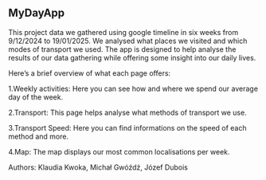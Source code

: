 ## MyDayApp

This project data we gathered using google timeline in six weeks from 9/12/2024 to 19/01/2025. We analysed what places we visited and which modes of transport we used. The app is designed to help analyse the results of our data gathering while offering some insight into our daily lives.

Here’s a brief overview of what each page offers:

1.Weekly activities: Here you can see how and where we spend our average day of the week.

2.Transport: This page helps analyse what methods of transport we use.

3.Transport Speed: Here you can find informations on the speed of each method and more.

4.Map: The map displays our most common localisations per week.

Authors: Klaudia Kwoka, Michał Gwóźdź, Józef Dubois
